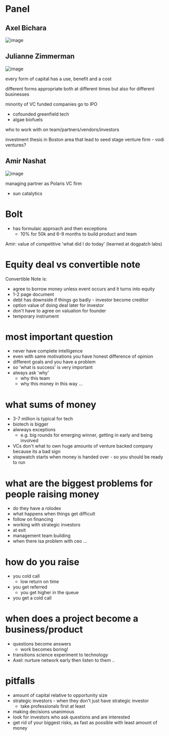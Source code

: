 # Panel

## Axel Bichara

![image](https://user-images.githubusercontent.com/62838185/152224043-afc7baa8-9bf9-4558-b2d4-1bbca5fcf4a7.png)



## Julianne Zimmerman

![image](https://user-images.githubusercontent.com/62838185/152223858-280dcf21-9042-4e83-acba-a69398ee1374.png)

every form of capital has a use, benefit and a cost

different forms appropriate both at different times but also for different businesses

minority of VC funded companies go to IPO

- cofounded greenfield tech
- algae biofuels

who to work with on team/partners/vendors/investors

investment thesis in Boston area that lead to seed stage venture firm - vodi ventures?


## Amir Nashat

![image](https://user-images.githubusercontent.com/62838185/152224315-afa2eb49-db0e-41fd-aa5d-131d99521ab0.png)

managing partner as Polaris VC firm

- sun catalytics


# Bolt

- has formulaic approach and then exceptions
  - 10% for 50k and 6-9 months to build product and team

Amir: value of competitive 'what did I do today' (learned at dogpatch labs)

# Equity deal vs convertible note

Convertible Note is:
- agree to borrow money unless event occurs and it turns into equity
- 1-2 page document
- debt has downside if things go badly - investor become creditor
- option value of doing deal later for investor
- don't have to agree on valuation for founder
- temporary instrument

# most important question

- never have complete intelligence
- even with same motivations you have honest difference of opinion
- different goals and you have a problem
- so 'what is success' is very important
- always ask 'why'
  - why this team
  - why this money in this way ...

# what sums of money

- 3-7 million is typical for tech
- biotech is bigger
- alwways exceptions
  - e.g. big rounds for emerging winner, getting in early and being involved
- VCs don't what to own huge amounts of venture backed company because its a bad sign
- stopwatch starts when money is handed over - so you should be ready to run

# what are the biggest problems for people raising money

- do they have a rolodex
- what happens when things get difficult
- follow on financing
- working with strategic investors
- at exit
- management team building
- when there isa problem with ceo ...

# how do you raise

- you cold call
  - low return on time
- you get referred
  - you get higher in the queue
- you get a cold call

# when does a project become a business/product

- questions become answers
  - work becomes boring!
- transitions science experiment to technology
- Axel: nurture network early then listen to them .. 

# pitfalls

- amount of capital relative to opportunity size
- strategic investors - when they don't just have strategic investor
  - take professionals first at least
- making decisions unanimous
- look for investors who ask questions and are interested
- get rid of your biggest risks, as fast as possible with least amount of money
